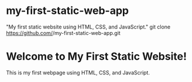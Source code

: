 # my-first-static-web-app
"My first static website using HTML, CSS, and JavaScript."
git clone https://github.com/<Pawanpreet>/my-first-static-web-app.git
<!DOCTYPE html>
<html>
<head>
    <title>My First Static Web App</title>
    <link rel="stylesheet" href="style.css">
</head>
<body>
    <h1>Welcome to My First Static Website!</h1>
    <p>This is my first webpage using HTML, CSS, and JavaScript.</p>
    <script src="script.js"></script>
</body>
</html>
